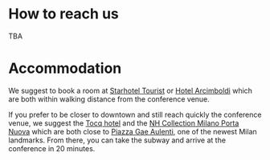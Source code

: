 # How to reach us

TBA

# Accommodation

We suggest to book a room at [Starhotel Tourist](https://www.starhotels.com/en/)
or [Hotel Arcimboldi](https://hotelarcimboldi.it/) which are both within walking
distance from the conference venue.

If you prefer to be closer to downtown and still reach quickly the conference
venue, we suggest the [Tocq hotel](https://www.tocq.it/) and the [NH Collection
Milano Porta
Nuova](https://www.nh-hotels.com/en/hotel/nh-collection-milano-porta-nuova)
which are both close to [Piazza Gae
Aulenti](https://en.wikipedia.org/wiki/Piazza_Gae_Aulenti), one of the newest
Milan landmarks.
From there, you can take the subway and arrive at the conference in 20 minutes.


